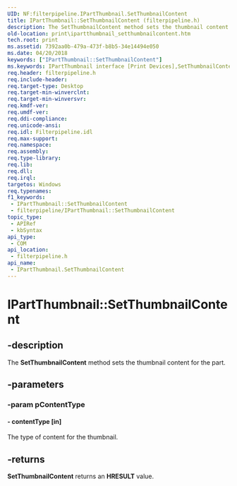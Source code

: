 ```yaml
---
UID: NF:filterpipeline.IPartThumbnail.SetThumbnailContent
title: IPartThumbnail::SetThumbnailContent (filterpipeline.h)
description: The SetThumbnailContent method sets the thumbnail content for the part.
old-location: print\ipartthumbnail_setthumbnailcontent.htm
tech.root: print
ms.assetid: 7392aa0b-479a-473f-b8b5-34e14494e050
ms.date: 04/20/2018
keywords: ["IPartThumbnail::SetThumbnailContent"]
ms.keywords: IPartThumbnail interface [Print Devices],SetThumbnailContent method, IPartThumbnail.SetThumbnailContent, IPartThumbnail::SetThumbnailContent, SetThumbnailContent, SetThumbnailContent method [Print Devices], SetThumbnailContent method [Print Devices],IPartThumbnail interface, filterpipeline/IPartThumbnail::SetThumbnailContent, filterpipeline_da595290-0b57-4b7d-a494-1f93b8f05470.xml, print.ipartthumbnail_setthumbnailcontent
req.header: filterpipeline.h
req.include-header: 
req.target-type: Desktop
req.target-min-winverclnt: 
req.target-min-winversvr: 
req.kmdf-ver: 
req.umdf-ver: 
req.ddi-compliance: 
req.unicode-ansi: 
req.idl: Filterpipeline.idl
req.max-support: 
req.namespace: 
req.assembly: 
req.type-library: 
req.lib: 
req.dll: 
req.irql: 
targetos: Windows
req.typenames: 
f1_keywords:
 - IPartThumbnail::SetThumbnailContent
 - filterpipeline/IPartThumbnail::SetThumbnailContent
topic_type:
 - APIRef
 - kbSyntax
api_type:
 - COM
api_location:
 - filterpipeline.h
api_name:
 - IPartThumbnail.SetThumbnailContent
---
```


# IPartThumbnail::SetThumbnailContent


## -description

The <b>SetThumbnailContent</b> method sets the thumbnail content for the part.

## -parameters

### -param pContentType

#### - contentType [in]

The type of content for the thumbnail.

## -returns

<b>SetThumbnailContent</b> returns an <b>HRESULT</b> value.

